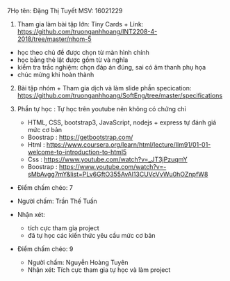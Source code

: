 7Họ tên: Đặng Thị Tuyết 
MSV: 16021229

1. Tham gia làm bài tập lớn: Tiny Cards + Link: https://github.com/truonganhhoang/INT2208-4-2018/tree/master/nhom-5 

- học theo chủ đề được chọn từ màn hình chính
- học bằng thẻ lật được gồm từ và nghĩa
- kiểm tra trắc nghiệm: chọn đáp án đúng, sai có âm thanh phụ họa
- chúc mừng khi hoàn thành   

2. Bài tập nhóm + Tham gia dịch và làm slide phần specication: https://github.com/truonganhhoang/SoftEng/tree/master/specifications

3. Phần tự học : Tự học trên youtube nên không có chứng chỉ
   + HTML, CSS, bootstrap3, JavaScript, nodejs + express tự đánh giá mức cơ bản 
   + Boostrap : https://getbootstrap.com/
   + Html : https://www.coursera.org/learn/html/lecture/Ilm91/01-01-welcome-to-introduction-to-html5
   + Css : https://www.youtube.com/watch?v=_JT3jPzuqmY
   + Boostrap : https://www.youtube.com/watch?v=-sMbAvgg7mY&list=PLv6GftO355AvAl13CUVcVvWu0hOZnpfW8


- Điểm chấm chéo: 7
- Người chấm: Trần Thế Tuấn
- Nhận xét: 
  - tích cực tham gia project
  - đã tự học các kiến thức yêu cầu mức cơ bản
  
- Điểm chấm chéo: 9
   - Người chấm: Nguyễn Hoàng Tuyên
   - Nhận xét: Tích cực tham gia tự học và làm project
